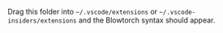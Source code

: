 Drag this folder into `~/.vscode/extensions` or `~/.vscode-insiders/extensions` and the Blowtorch syntax should appear.
